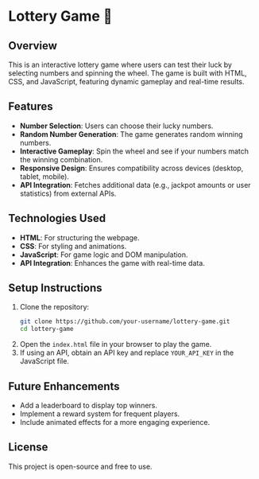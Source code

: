 # Lottery Game 🎲

## Overview
This is an interactive lottery game where users can test their luck by selecting numbers and spinning the wheel. The game is built with HTML, CSS, and JavaScript, featuring dynamic gameplay and real-time results.

## Features
- **Number Selection**: Users can choose their lucky numbers.
- **Random Number Generation**: The game generates random winning numbers.
- **Interactive Gameplay**: Spin the wheel and see if your numbers match the winning combination.
- **Responsive Design**: Ensures compatibility across devices (desktop, tablet, mobile).
- **API Integration**: Fetches additional data (e.g., jackpot amounts or user statistics) from external APIs.

## Technologies Used
- **HTML**: For structuring the webpage.
- **CSS**: For styling and animations.
- **JavaScript**: For game logic and DOM manipulation.
- **API Integration**: Enhances the game with real-time data.

## Setup Instructions
1. Clone the repository:
   ```bash
   git clone https://github.com/your-username/lottery-game.git
   cd lottery-game
   ```
2. Open the `index.html` file in your browser to play the game.
3. If using an API, obtain an API key and replace `YOUR_API_KEY` in the JavaScript file.

## Future Enhancements
- Add a leaderboard to display top winners.
- Implement a reward system for frequent players.
- Include animated effects for a more engaging experience.

## License
This project is open-source and free to use.

